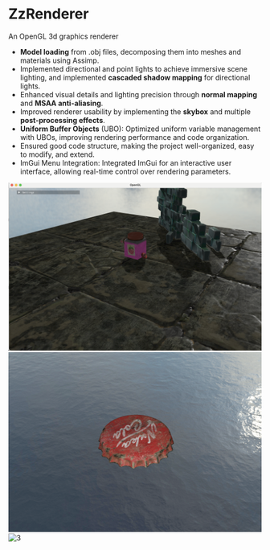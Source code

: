 # ZzRenderer
An OpenGL 3d graphics renderer 

+ **Model loading** from .obj files, decomposing them into meshes and materials using Assimp.
+ Implemented directional and point lights to achieve immersive scene lighting, and implemented **cascaded shadow mapping** for directional lights.
+ Enhanced visual details and lighting precision through **normal mapping** and **MSAA anti-aliasing**.
+ Improved renderer usability by implementing the **skybox** and multiple **post-processing effects**.
+ **Uniform Buffer Objects** (UBO): Optimized uniform variable management with UBOs, improving rendering performance and code organization.
+ Ensured good code structure, making the project well-organized, easy to modify, and extend.
+ ImGui Menu Integration: Integrated ImGui for an interactive user interface, allowing real-time control over rendering parameters.

![1](assets/1.png)
![2](assets/2.png)
![3](assets/3.png)

